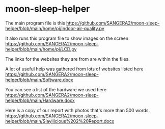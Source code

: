# moon-sleep-helper

The main program file is this https://github.com/SANGERA2/moon-sleep-helper/blob/main/home/pi/indoor-air-quality.py

It also runs this program file to show images on the screen https://github.com/SANGERA2/moon-sleep-helper/blob/main/home/pi/LCD.py

The links for the websites they are from are within the files.

A lot of useful help was gathered from lots of websites listed here https://github.com/SANGERA2/moon-sleep-helper/blob/main/Software.docx

You can see a list of the hardware we used here https://github.com/SANGERA2/moon-sleep-helper/blob/main/Hardware.docx

Here is a copy of our report with photos that's more than 500 words. https://github.com/SANGERA2/moon-sleep-helper/blob/main/Slayilicious%202%20Report.docx

